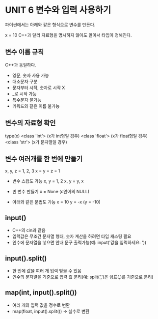 # UNIT 6 변수와 입력 사용하기
파이썬에서는 아래와 같은 형식으로 변수를 만든다.

x = 10
C++과 달리 자료형을 명시하지 않아도 알아서 타입이 정해진다. 

## 변수 이름 규칙
C++과 동일하다. 
- 영문, 숫자 사용 가능
- 대소문자 구분
- 문자부터 시작, 숫자로 시작 X
- _로 시작 가능
- 특수문자 불가능
- 키워드와 같은 이름 불가능

## 변수의 자료형 확인
type(x)
<class 'int'>   (x가 int형일 경우)
<class 'float'> (x가 float형일 경우)
<class 'str'>   (x가 문자열일 경우)

## 변수 여러개를 한 번에 만들기
x, y, z = 1, 2, 3
x = y = z = 1

- 변수 스왑도 가능
x, y = 1, 2
x, y = y, x

- 빈 변수 만들기
x = None (c언어의 NULL)

- 아래와 같은 문법도 가능
x = 10
y = -x  (y = -10)

## input()
- C++의 cin과 같음
- 입력값은 무조건 문자열 형태, 숫자 계산을 하려면 타입 캐스팅 필요
- 인수에 문자열을 넣으면 안내 문구 출력가능(예: input('값을 입력하세요: '))

## input().split()
- 한 번에 값을 여러 개 입력 받을 수 있음
- 인수의 문자열을 기준으로 입력 값 분리(예: split(',')은 쉼표(,)를 기준으로 분리)

## map(int, input().split())
- 여러 개의 입력 값을 정수로 변환
- map(float, input().split()) -> 실수로 변환
